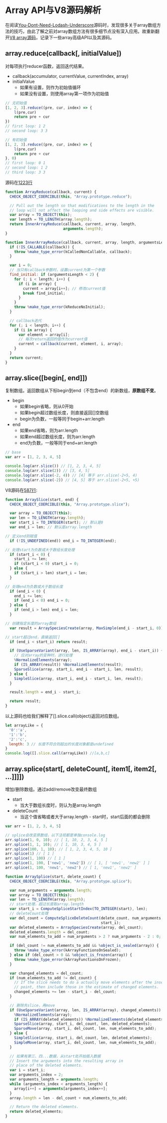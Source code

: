 # Array API与V8源码解析

在阅读[You-Dont-Need-Lodash-Underscore](https://github.com/you-dont-need/You-Dont-Need-Lodash-Underscore)源码时，发现很多关于array数组方法的技巧，由此了解之前对array数组方法有很多细节点没有深入应用。故重新翻开[V8 array源码](https://github.com/v8/v8/blob/ad82a40509c5b5b4680d4299c8f08d6c6d31af3c/src/js/array.js)，记录下一些array高级API以及其源码。

## array.reduce(callback[, initialValue])
对每项执行reducer函数，返回迭代结果。
* callback(accumulator, currentValue, currentIndex, array)
* initialValue
    * 如果有设置，则作为初始值循环
    * 如果没有设置，则使用array第一项作为初始值

``` js
// 无初始值
[1, 2, 3].reduce((pre, cur, index) => {
    l(pre,cur)
    return pre + cur
})
// first loop: 1 2
// second loop: 3 3

// 有初始值
[1, 2, 3].reduce((pre, cur, index) => {
    l(pre,cur)
    return pre + cur
}, 0)
// first loop: 0 1
// second loop: 1 2
// third loop: 3 3
```

源码在[1223行](https://github.com/v8/v8/blob/ad82a40509c5b5b4680d4299c8f08d6c6d31af3c/src/js/array.js#L1223)
``` js
function ArrayReduce(callback, current) {
  CHECK_OBJECT_COERCIBLE(this, "Array.prototype.reduce");

  // Pull out the length so that modifications to the length in the
  // loop will not affect the looping and side effects are visible.
  var array = TO_OBJECT(this);
  var length = TO_LENGTH(array.length);
  return InnerArrayReduce(callback, current, array, length,
                          arguments.length);
}

function InnerArrayReduce(callback, current, array, length, argumentsLength) {
  if (!IS_CALLABLE(callback)) {
    throw %make_type_error(kCalledNonCallable, callback);
  }

  var i = 0;
  // 当只有callback参数时，设置current为第一个参数
  find_initial: if (argumentsLength < 2) {
    for (; i < length; i++) {
      if (i in array) {
        current = array[i++]; // 修改current值
        break find_initial;
      }
    }
    throw %make_type_error(kReduceNoInitial);
  }

  // callback迭代
  for (; i < length; i++) {
    if (i in array) {
      var element = array[i];
      // 每次return返回的值作为current值
      current = callback(current, element, i, array);
    }
  }
  return current;
}

```

## array.slice([begin[, end]])
复制数组。返回数组从下标begin到end（不包含end）的新数组，**原数组不变**。
* begin
    * 如果begin省略，则从0开始
    * 如果begin超过数组长度，则直接返回[]空数组
    * begin为负数，一般等同于begin+arr.length
* end
    * 如果end省略，则为arr.length
    * 如果end超过数组长度，则为arr.length
    * end为负数，一般等同于end+arr.length
``` js
// base
var arr = [1, 2, 3, 4, 5]

console.log(arr.slice()) // [1, 2, 3, 4, 5]
console.log(arr.slice(2)) // [3, 4, 5]
console.log(arr.slice(-2, 4)) // [4] 等于 arr.slice(-2+5, 4)
console.log(arr.slice(-2)) // [4, 5] 等于 arr.slice(-2+5, +5)
```

V8源码在[587行](https://github.com/v8/v8/blob/ad82a40509c5b5b4680d4299c8f08d6c6d31af3c/src/js/array.js#L587):
``` js
function ArraySlice(start, end) {
  CHECK_OBJECT_COERCIBLE(this, "Array.prototype.slice");

  var array = TO_OBJECT(this);
  var len = TO_LENGTH(array.length);
  var start_i = TO_INTEGER(start); // 默认是0
  var end_i = len; // 默认是array.length

// 定义end则赋值
  if (!IS_UNDEFINED(end)) end_i = TO_INTEGER(end);

// 处理start为负数或大于数组长度处理
  if (start_i < 0) {
    start_i += len;
    if (start_i < 0) start_i = 0;
  } else {
    if (start_i > len) start_i = len;
  }

// 处理end为负数或大于数组长度
  if (end_i < 0) {
    end_i += len;
    if (end_i < 0) end_i = 0;
  } else {
    if (end_i > len) end_i = len;
  }

// 创建指定长度的array数组
  var result = ArraySpeciesCreate(array, MaxSimple(end_i - start_i, 0));

// start超过end，直接返回[]
  if (end_i < start_i) return result;

  if (UseSparseVariant(array, len, IS_ARRAY(array), end_i - start_i)) {
    // 应对array的变种时，进行处理
    %NormalizeElements(array);
    if (IS_ARRAY(result)) %NormalizeElements(result);
    SparseSlice(array, start_i, end_i - start_i, len, result);
  } else {
    SimpleSlice(array, start_i, end_i - start_i, len, result);
  }

  result.length = end_i - start_i;

  return result;
}
```

以上源码也给我们解释了[].slice.call(object)返回对应数组。
``` js
let arrayLike = {
　'0':'a',
　'1':'b',
　'2':'c',
　length: 3 // 长度不符合则超出的长度对象都是undefined
}
console.log([].slice.call(arrayLike)) //[a,b,c]
```

## array.splice(start[, deleteCount[, item1[, item2[, ...]]]])
增加/删除数组。通过add/remove改变最终数组
* start
    * 当大于数组长度时，则认为是array.length
* deleteCount
    * 当这个值省略或者大于array.length - start时，start后面的都会删除

``` js
var arr = [1, 2, 3, 4, 5]

// splice会改变原数组，以下注视都是单独console.log
arr.splice(1, 0, 10); // [ 1, 10, 2, 3, 4, 5 ]
arr.splice(1, 1, 10); // [ 1, 10, 3, 4, 5 ]
arr.splice(100, 1, 10); // [ 1, 2, 3, 4, 5, 10 ]
arr.splice(1) // [ 1 ]
arr.splice(1, 100) // [ 1 ]
arr.splice(1, 100, ['new1', 'new2']) // [ 1, [ 'new1', 'new2' ] ]
arr.splice(1, 100, 'new1', 'new2') // [ 1, 'new1', 'new2' ]
```

``` js
function ArraySplice(start, delete_count) {
  CHECK_OBJECT_COERCIBLE(this, "Array.prototype.splice");

  var num_arguments = arguments.length;
  var array = TO_OBJECT(this);
  var len = TO_LENGTH(array.length);
  // start处理，超过长度取array.length
  var start_i = ComputeSpliceStartIndex(TO_INTEGER(start), len);
  // deleteCount处理
  var del_count = ComputeSpliceDeleteCount(delete_count, num_arguments, len,
                                           start_i);
  var deleted_elements = ArraySpeciesCreate(array, del_count);
  deleted_elements.length = del_count;
  var num_elements_to_add = num_arguments > 2 ? num_arguments - 2 : 0;

  if (del_count != num_elements_to_add && %object_is_sealed(array)) {
    throw %make_type_error(kArrayFunctionsOnSealed);
  } else if (del_count > 0 && %object_is_frozen(array)) {
    throw %make_type_error(kArrayFunctionsOnFrozen);
  }

  var changed_elements = del_count;
  if (num_elements_to_add != del_count) {
    // If the slice needs to do a actually move elements after the insertion
    // point, then include those in the estimate of changed elements.
    changed_elements += len - start_i - del_count;
  }

  // 删除先slice，再move
  if (UseSparseVariant(array, len, IS_ARRAY(array), changed_elements)) {
    %NormalizeElements(array);
    if (IS_ARRAY(deleted_elements)) %NormalizeElements(deleted_elements);
    SparseSlice(array, start_i, del_count, len, deleted_elements);
    SparseMove(array, start_i, del_count, len, num_elements_to_add);
  } else {
    SimpleSlice(array, start_i, del_count, len, deleted_elements);
    SimpleMove(array, start_i, del_count, len, num_elements_to_add);
  }

  // 如果有第三、四...数据，从start处开始插入数据
  // Insert the arguments into the resulting array in
  // place of the deleted elements.
  var i = start_i;
  var arguments_index = 2;
  var arguments_length = arguments.length;
  while (arguments_index < arguments_length) {
    array[i++] = arguments[arguments_index++];
  }
  array.length = len - del_count + num_elements_to_add;

  // Return the deleted elements.
  return deleted_elements;
}
```